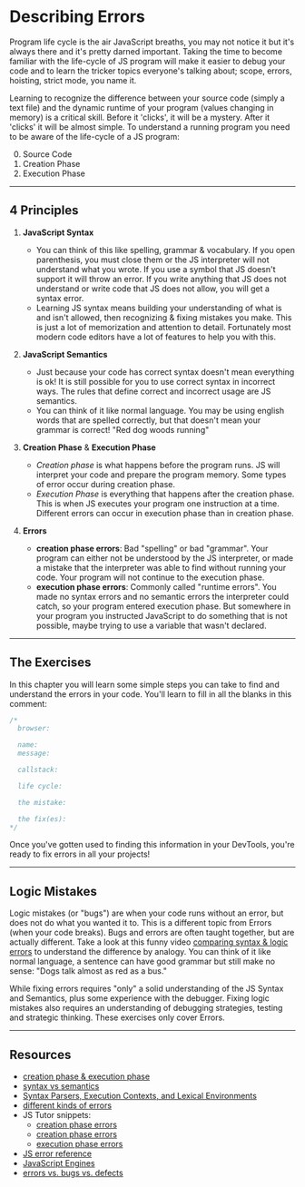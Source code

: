 # Describing Errors

Program life cycle is the air JavaScript breaths, you may not notice it but it's always there and it's pretty darned important. Taking the time to become familiar with the life-cycle of JS program will make it easier to debug your code and to learn the tricker topics everyone's talking about; scope, errors, hoisting, strict mode, you name it.

Learning to recognize the difference between your source code (simply a text file) and the dynamic runtime of your program (values changing in memory) is a critical skill. Before it 'clicks', it will be a mystery. After it 'clicks' it will be almost simple. To understand a running program you need to be aware of the life-cycle of a JS program:

0. Source Code
1. Creation Phase
1. Execution Phase

---

## 4 Principles

1. **JavaScript Syntax**

   - You can think of this like spelling, grammar & vocabulary. If you open parenthesis, you must close them or the JS interpreter will not understand what you wrote. If you use a symbol that JS doesn't support it will throw an error. If you write anything that JS does not understand or write code that JS does not allow, you will get a syntax error.
   - Learning JS syntax means building your understanding of what is and isn't allowed, then recognizing & fixing mistakes you make. This is just a lot of memorization and attention to detail. Fortunately most modern code editors have a lot of features to help you with this.

2. **JavaScript Semantics**

   - Just because your code has correct syntax doesn't mean everything is ok! It is still possible for you to use correct syntax in incorrect ways. The rules that define correct and incorrect usage are JS semantics.
   - You can think of it like normal language. You may be using english words that are spelled correctly, but that doesn't mean your grammar is correct! "Red dog woods running"

3. **Creation Phase** & **Execution Phase**

   - _Creation phase_ is what happens before the program runs. JS will interpret your code and prepare the program memory. Some types of error occur during creation phase.
   - _Execution Phase_ is everything that happens after the creation phase. This is when JS executes your program one instruction at a time. Different errors can occur in execution phase than in creation phase.

4. **Errors**

   - **creation phase errors**: Bad "spelling" or bad "grammar". Your program can either not be understood by the JS interpreter, or made a mistake that the interpreter was able to find without running your code. Your program will not continue to the execution phase.
   - **execution phase errors**: Commonly called "runtime errors". You made no syntax errors and no semantic errors the interpreter could catch, so your program entered execution phase. But somewhere in your program you instructed JavaScript to do something that is not possible, maybe trying to use a variable that wasn't declared.

---

## The Exercises

In this chapter you will learn some simple steps you can take to find and understand the errors in your code. You'll learn to fill in all the blanks in this comment:

```js
/*
  browser:

  name:
  message:

  callstack:

  life cycle:

  the mistake:

  the fix(es):
*/
```

Once you've gotten used to finding this information in your DevTools, you're ready to fix errors in all your projects!

---

## Logic Mistakes

Logic mistakes (or "bugs") are when your code runs without an error, but does not do what you wanted it to. This is a different topic from Errors (when your code breaks). Bugs and errors are often taught together, but are actually different. Take a look at this funny video [comparing syntax & logic errors](https://www.youtube.com/watch?v=tV0tQisuxPo) to understand the difference by analogy. You can think of it like normal language, a sentence can have good grammar but still make no sense: "Dogs talk almost as red as a bus."

While fixing errors requires "only" a solid understanding of the JS Syntax and Semantics, plus some experience with the debugger. Fixing logic mistakes also requires an understanding of debugging strategies, testing and strategic thinking. These exercises only cover Errors.

---

## Resources

- [creation phase & execution phase](https://www.youtube.com/watch?v=YID-HIdy1bk)
- [syntax vs semantics](https://www.youtube.com/watch?v=vP-mn62EF0o)
- [Syntax Parsers, Execution Contexts, and Lexical Environments](https://www.youtube.com/watch?v=KYFTXszMQdk&list=PLz1XPAFf8IxbIU78QL158l_KlN9CvH5fg&index=5)
- [different kinds of errors](https://education.launchcode.org/intro-to-professional-web-dev/chapters/errors-and-debugging/categories-of-errors.html)
- JS Tutor snippets:
  - [creation phase errors](https://goo.gl/1Psxu7)
  - [creation phase errors](https://goo.gl/68af7H)
  - [execution phase errors](https://goo.gl/WzbmNE)
- [JS error reference](https://developer.mozilla.org/en-US/docs/Web/JavaScript/Reference/Errors)
- [JavaScript Engines](https://www.youtube.com/watch?v=BMKWdLX9w3M)
- [errors vs. bugs vs. defects](https://www.youtube.com/watch?v=pqSB3MrUtD4)
